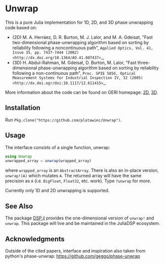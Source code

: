 # Unwrap

This is a pure Julia implementation for 1D, 2D, and 3D phase unwrapping code based on:
 * (2D) M. A. Herráez, D. R. Burton, M. J. Lalor, and M. A. Gdeisat, "Fast two-dimensional phase-unwrapping algorithm based on sorting by reliability following a noncontinuous path", `Applied Optics, Vol. 41, Issue 35, pp. 7437-7444 (2002) <http://dx.doi.org/10.1364/AO.41.007437>`_,
* (3D) H. Abdul-Rahman, M. Gdeisat, D. Burton, M. Lalor, "Fast three-dimensional phase-unwrapping algorithm based on sorting by reliability following a non-continuous path", `Proc. SPIE 5856, Optical Measurement Systems for Industrial Inspection IV, 32 (2005) <http://dx.doi.ogr/doi:10.1117/12.611415>`_.

More information about the code can be found on GERI homepage:
[2D](http://www.ljmu.ac.uk/GERI/90207.htm),
[3D](http://www.ljmu.ac.uk/GERI/90208.htm).

## Installation

Run `Pkg.clone("https://github.com/platawiec/Unwrap")`.

## Usage

The interface consists of a single function, unwrap:

```julia
using Unwrap
unwrapped_array = unwrap(wrapped_array)
```

where `wrapped_array` is an `AbstractArray`. There is also an
in-place version, `unwrap!(A)` which mutates `A`. The returned array will have
the same precision as `A` (i.e. `BigFloat`, `Float32`, etc. work). Type
`?unwrap` for more.

Currently only 1D and 2D unwrapping is supported.

## See Also

The package [DSP.jl](https://github.com/JuliaDSP/DSP.jl) provides the one-dimensional version of `unwrap!` and `unwrap`. This package will live and be maintained in the JuliaDSP ecosystem.

## Acknowledgments

Outside of the cited papers, interface and inspiration also taken from python's
phase-unwrap: <https://github.com/geggo/phase-unwrap>
